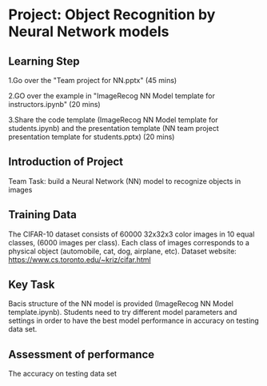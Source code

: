 # Project: Object Recognition by Neural Network models

## Learning Step
1.Go over the "Team project for NN.pptx" (45 mins)

2.GO over the example in "ImageRecog NN Model template for instructors.ipynb" (20 mins)

3.Share the code template (ImageRecog NN Model template for students.ipynb) and the presentation template (NN team project presentation template for students.pptx) (20 mins)


## Introduction of Project
Team Task:  build a Neural Network (NN) model to recognize objects in images


## Training Data

The CIFAR-10 dataset consists of 60000 32x32x3 color images in 10 equal classes, (6000 images per class). Each class of images corresponds to a physical object (automobile, cat, dog, airplane, etc). Dataset website: https://www.cs.toronto.edu/~kriz/cifar.html

## Key Task

Bacis structure of the NN model is provided (ImageRecog NN Model template.ipynb). Students need to try different model parameters and settings in order to have the best model performance in accuracy on testing data set.


## Assessment of performance

The accuracy on testing data set

